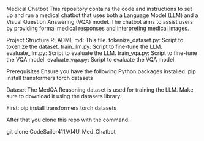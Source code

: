 Medical Chatbot
This repository contains the code and instructions to set up and run a medical chatbot that uses both a Language Model (LLM) and a Visual Question Answering (VQA) model. 
The chatbot aims to assist users by providing formal medical responses and interpreting medical images.

Project Structure
README.md: This file.
tokenize_dataset.py: Script to tokenize the dataset.
train_llm.py: Script to fine-tune the LLM.
evaluate_llm.py: Script to evaluate the LLM.
train_vqa.py: Script to fine-tune the VQA model.
evaluate_vqa.py: Script to evaluate the VQA model.

Prerequisites
Ensure you have the following Python packages installed:
pip install transformers torch datasets

Dataset
The MedQA Reasoning dataset is used for training the LLM. Make sure to download it using the datasets library.

First:
pip install transformers torch datasets

After that you clone this repo with the command:

git clone CodeSailor411/AI4U_Med_Chatbot
